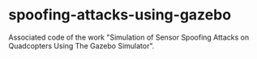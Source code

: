 # spoofing-attacks-using-gazebo
Associated code of the work "Simulation of Sensor Spoofing Attacks on Quadcopters Using The Gazebo Simulator".
